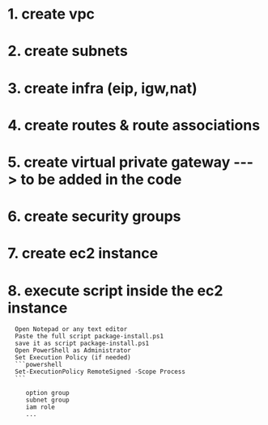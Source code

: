 # 1. create vpc
# 2. create subnets
# 3. create infra (eip, igw,nat)
# 4. create routes & route associations
# 5. create virtual private gateway ---> to be added in the code
# 6. create security groups
# 7. create ec2 instance
# 8. execute script inside the ec2 instance
      Open Notepad or any text editor
      Paste the full script package-install.ps1
      save it as script package-install.ps1
      Open PowerShell as Administrator
      Set Execution Policy (if needed)
      ```powershell
      Set-ExecutionPolicy RemoteSigned -Scope Process
      ```

         option group
         subnet group
         iam role
         ...
   